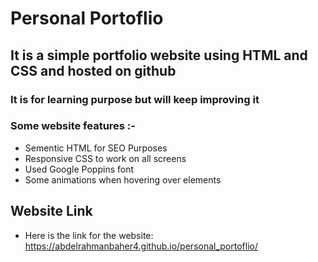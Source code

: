 # Personal Portoflio
## It is a simple portfolio website using HTML and CSS and hosted on github
### It is for learning purpose but will keep improving it
### Some website features :-
* Sementic HTML for SEO Purposes
* Responsive CSS to work on all screens
* Used Google Poppins font
* Some animations when hovering over elements
## Website Link 
* Here is the link for the website: https://abdelrahmanbaher4.github.io/personal_portoflio/







